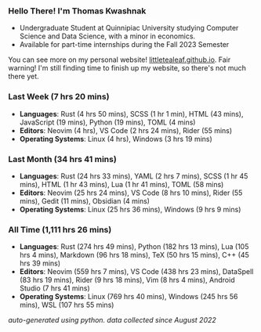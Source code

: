 
### Hello There! I'm Thomas Kwashnak

- Undergraduate Student at Quinnipiac University studying Computer Science and Data Science, with a minor in economics.
- Available for part-time internships during the Fall 2023 Semester

You can see more on my personal website! [littletealeaf.github.io](https://littletealeaf.github.io). Fair warning! I'm still finding time to finish up my website, so there's not much there yet.

### Last Week (7 hrs 20 mins)
- **Languages**: Rust (4 hrs 50 mins), SCSS (1 hr 1 min), HTML (43 mins), JavaScript (19 mins), Python (19 mins), TOML (4 mins)
- **Editors**: Neovim (4 hrs), VS Code (2 hrs 24 mins), Rider (55 mins)
- **Operating Systems**: Linux (4 hrs), Windows (3 hrs 19 mins)
    
### Last Month (34 hrs 41 mins)
- **Languages**: Rust (24 hrs 33 mins), YAML (2 hrs 7 mins), SCSS (1 hr 45 mins), HTML (1 hr 43 mins), Lua (1 hr 41 mins), TOML (58 mins)
- **Editors**: Neovim (25 hrs 24 mins), VS Code (8 hrs 10 mins), Rider (55 mins), Gedit (11 mins), Obsidian (4 mins)
- **Operating Systems**: Linux (25 hrs 36 mins), Windows (9 hrs 9 mins)
    
### All Time (1,111 hrs 26 mins)
- **Languages**: Rust (274 hrs 49 mins), Python (182 hrs 13 mins), Lua (105 hrs 4 mins), Markdown (96 hrs 18 mins), TeX (50 hrs 15 mins), C++ (45 hrs 39 mins)
- **Editors**: Neovim (559 hrs 7 mins), VS Code (438 hrs 23 mins), DataSpell (83 hrs 19 mins), Rider (9 hrs 18 mins), Vim (8 hrs 4 mins), Android Studio (7 hrs 41 mins)
- **Operating Systems**: Linux (769 hrs 40 mins), Windows (245 hrs 56 mins), WSL (107 hrs 55 mins)
    

*auto-generated using python. data collected since August 2022*
